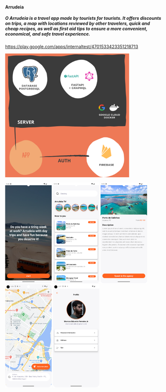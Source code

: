 #### Arrudeia
##### O Arrudeia is a travel app made by tourists for tourists. It offers discounts on trips, a map with locations reviewed by other travelers, quick and cheap recipes, as well as first aid tips to ensure a more convenient, economical, and safe travel experience.

https://play.google.com/apps/internaltest/4701533423351218713

<img src="./showcase/bigpicture.png" width="400"></img>


 <img src="./showcase/onboarding" width="150"></img>
 <img src="./showcase/home.png" width="150"></img>
 <img src="./showcase/trip_detail.png" width="150"></img>
 <img src="./showcase/arrudeia.png" width="150"></img>
 <img src="./showcase/profile.png" width="150"></img>
 
